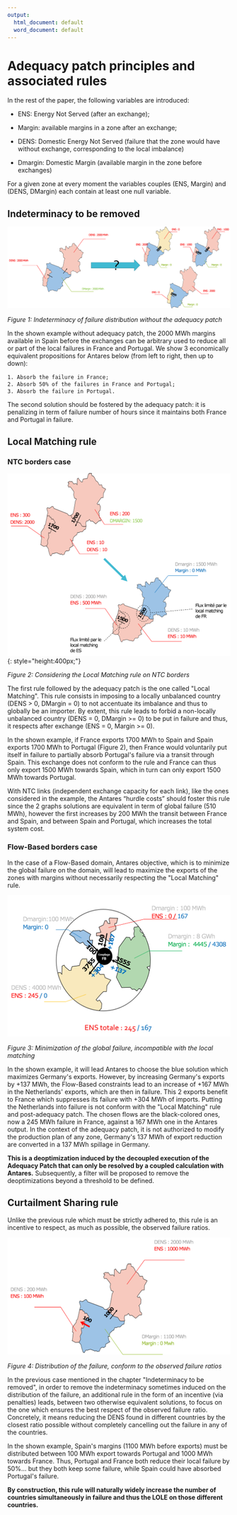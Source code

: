 ```yaml
---
output:
  html_document: default
  word_document: default
---
```

# Adequacy patch principles and associated rules

In the rest of the paper, the following variables are introduced:

* ENS: Energy Not Served (after an exchange);

* Margin: available margins in a zone after an exchange;

* DENS: Domestic Energy Not Served (failure that the zone would have without exchange, corresponding to the local imbalance)

* Dmargin: Domestic Margin (available margin in the zone before exchanges)

For a given zone at every moment the variables couples (ENS, Margin) and (DENS, DMargin) each contain at least one null variable.

## Indeterminacy to be removed

![adequacy-patch](Figure1.png)

*Figure 1: Indeterminacy of failure distribution without the adequacy patch*

In the shown example without adequacy patch, the 2000 MWh margins available in Spain before the exchanges can be arbitrary used to reduce all or part of the local failures in France and Portugal. We show 3 economically equivalent propositions for Antares below (from left to right, then up to down):

    1. Absorb the failure in France;
    2. Absorb 50% of the failures in France and Portugal;
    3. Absorb the failure in Portugal.

The second solution should be fostered by the adequacy patch: it is penalizing in term of failure number of hours since it maintains both France and Portugal in failure.

## Local Matching rule
### NTC borders case

![adequacy-patch](Figure2.png){: style="height:400px;"}

*Figure 2: Considering the Local Matching rule on NTC borders*

The first rule followed by the adequacy patch is the one called "Local Matching". This rule consists in imposing to a locally unbalanced country (DENS > 0, DMargin = 0) to not accentuate its imbalance and thus to globally be an importer. By extent, this rule leads to forbid a non-locally unbalanced country (DENS = 0, DMargin >= 0) to be put in failure and thus, it respects after exchange (ENS = 0, Margin >= 0).

In the shown example, if France exports 1700 MWh to Spain and Spain exports 1700 MWh to Portugal (Figure 2), then France would voluntarily put itself in failure to partially absorb Portugal's failure via a transit through Spain. This exchange does not conform to the rule and France can thus only export 1500 MWh towards Spain, which in turn can only export 1500 MWh towards Portugal.

With NTC links (independent exchange capacity for each link), like the ones considered in the example, the Antares “hurdle costs” should foster this rule since the 2 graphs solutions are equivalent in term of global failure (510 MWh), however the first increases by 200 MWh the transit between France and Spain, and between Spain and Portugal,  which increases the total system cost.

### Flow-Based borders case

In the case of a Flow-Based domain, Antares objective, which is to minimize the global failure on the domain, will lead to maximize the exports of the zones with margins without necessarily respecting the "Local Matching" rule.

![adequacy-patch](Figure3.png)

*Figure 3: Minimization of the global failure, incompatible with the local matching*

In the shown example, it will lead Antares to choose the blue solution which maximizes Germany's exports. However, by increasing Germany's exports by +137 MWh, the Flow-Based constraints lead to an increase of +167 MWh in the Netherlands' exports, which are then in failure. This 2 exports benefit to France which suppresses its failure with +304 MWh of imports. Putting the Netherlands into failure is not conform with the "Local Matching" rule and post-adequacy patch. The chosen flows are the black-colored ones, now a 245 MWh failure in France, against a 167 MWh one in the Antares output. In the context of the adequacy patch, it is not authorized to modify the production plan of any zone, Germany's 137 MWh of export reduction are converted in a 137 MWh spillage in Germany. 

**This is a deoptimization induced by the decoupled execution of the Adequacy Patch that can only be resolved by a coupled calculation with Antares.** Subsequently, a filter will be proposed to remove the deoptimizations beyond a threshold to be defined.

## Curtailment Sharing rule

Unlike the previous rule which must be strictly adhered to, this rule is an incentive to respect, as much as possible, the observed failure ratios.

![adequacy-patch](Figure4.png)

*Figure 4: Distribution of the failure, conform to the observed failure ratios*

In the previous case mentioned in the chapter "Indeterminacy to be removed", in order to remove the indeterminacy sometimes induced on the distribution of the failure, an additional rule in the form of an incentive (via penalties) leads, between two otherwise equivalent solutions, to focus on the one which ensures the best respect of the observed failure ratio. Concretely, it means reducing the DENS found in different countries by the closest ratio possible without completely cancelling out the failure in any of the countries.

In the shown example, Spain's margins (1100 MWh before exports) must be distributed between 100 MWh export towards Portugal and 1000 MWh towards France. Thus, Portugal and France both reduce their local failure by 50%… but they both keep some failure, while Spain could have absorbed Portugal's failure.

**By construction, this rule will naturally widely increase the number of countries simultaneously in failure and thus the LOLE on those different countries.**
